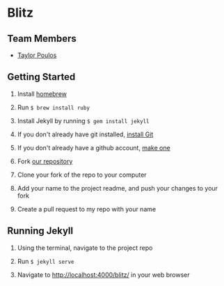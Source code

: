 # Blitz


## Team Members
- [Taylor Poulos](//twp.io)


## Getting Started

1. Install [homebrew](http://brew.sh)

2. Run `$ brew install ruby`

3. Install Jekyll by running `$ gem install jekyll`

5. If you don't already have git installed, [install Git](https://help.github.com/articles/set-up-git/#setting-up-git)

6. If you don't already have a github account, [make one](https://github.com)

7. Fork [our repository](https://github.com/tpoulos/blitz)

8. Clone your fork of the repo to your computer

9. Add your name to the project readme, and push your changes to your fork

10. Create a pull request to my repo with your name



## Running Jekyll

1. Using the terminal, navigate to the project repo

2. Run `$ jekyll serve`

3. Navigate to [http://localhost:4000/blitz/](http://localhost:4000/blitz/) in your web browser
